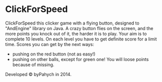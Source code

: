 # ClickForSpeed
ClickForSpeed this clicker game with a flying button, designed to "AndEngine" library on Java.
A crazy button flies on the screen, and the more points you knock out of it, the harder it is to play.
Your aim is to complete 10 levels. On each level you have to get definite score for a limit time.
Scores you can get by the next ways:
- pushing on the red button (not as easy!)
- pushing on other balls, except for green one!
You will loose points because of missing.

Developed &#169; byPahych in 2014.
